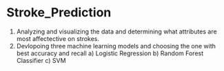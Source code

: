 # Stroke_Prediction
1. Analyzing and visualizing the data and determining what attributes are most affectective on strokes. 
2. Devlopoing three machine learning models and choosing the one with best accuracy and recall
  a) Logistic Regression
  b) Random Forest Classifier
  c) SVM
 
